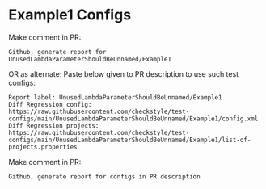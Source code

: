 # Example1 Configs
Make comment in PR:
```
Github, generate report for UnusedLambdaParameterShouldBeUnnamed/Example1
```
OR as alternate:
Paste below given to PR description to use such test configs:
```
Report label: UnusedLambdaParameterShouldBeUnnamed/Example1
Diff Regression config: https://raw.githubusercontent.com/checkstyle/test-configs/main/UnusedLambdaParameterShouldBeUnnamed/Example1/config.xml
Diff Regression projects: https://raw.githubusercontent.com/checkstyle/test-configs/main/UnusedLambdaParameterShouldBeUnnamed/Example1/list-of-projects.properties
```
Make comment in PR:
```
Github, generate report for configs in PR description
```
